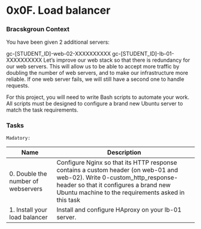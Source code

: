 # 0x0F. Load balancer

### Bracskgroun Context

You have been given 2 additional servers:

gc-[STUDENT_ID]-web-02-XXXXXXXXXX
gc-[STUDENT_ID]-lb-01-XXXXXXXXXX
Let’s improve our web stack so that there is redundancy for our web servers. This will allow us to be able to accept more traffic by doubling the number of web servers, and to make our infrastructure more reliable. If one web server fails, we will still have a second one to handle requests.

For this project, you will need to write Bash scripts to automate your work. All scripts must be designed to configure a brand new Ubuntu server to match the task requirements.


### Tasks

`Madatory:`

| Name | Description |
|-----| -------|
| 0. Double the number of webservers | Configure Nginx so that its HTTP response contains a custom header (on web-01 and web-02). Write 0-custom_http_response-header so that it configures a brand new Ubuntu machine to the requirements asked in this task |
| 1. Install your load balancer | Install and configure HAproxy on your lb-01 server. |